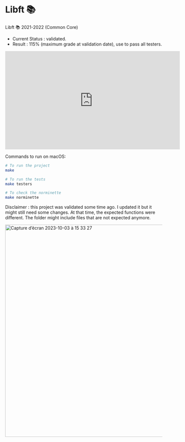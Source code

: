 # Libft 📚

Libft 📚 2021-2022 (Common Core)

- Current Status : validated.
- Result : 115% (maximum grade at validation date), use to pass all testers.

<iframe width="560" height="315" src="https://www.youtube.com/embed/example" frameborder="0" allowfullscreen></iframe>

Commands to run on macOS:

```sh
# To run the project
make

# To run the tests
make testers

# To check the norminette
make norminette
```

Disclaimer : this project was validated some time ago. I updated it but it might still need some changes.
At that time, the expected functions were different. The folder might include files that are not expected anymore.

<img width="680" alt="Capture d’écran 2023-10-03 à 15 33 27" src="https://github.com/malatinipro/libft/assets/77189438/cf5f6ea3-fc9c-4106-9251-44a54aa1e633">
